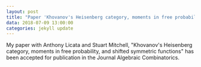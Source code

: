 ```yaml
---
layout: post
title: "Paper 'Khovanov's Heisenberg category, moments in free probability, and shifted symmetric functions' accepted to the journal Algebraic Combinatorics"
data: 2018-07-09 13:00:00
categories: jekyll update
---
```


My paper with Anthony Licata and Stuart Mitchell, "Khovanov's Heisenberg category, moments in free probability, and shifted symmetric functions" 
has been accepted for publication in the Journal Algebraic Combinatorics.
 
